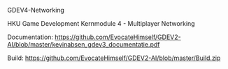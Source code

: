 GDEV4-Networking

HKU Game Development Kernmodule 4 - Multiplayer Networking

Documentation:
https://github.com/EvocateHimself/GDEV2-AI/blob/master/kevinabsen_gdev3_documentatie.pdf

Build: 
https://github.com/EvocateHimself/GDEV2-AI/blob/master/Build.zip
